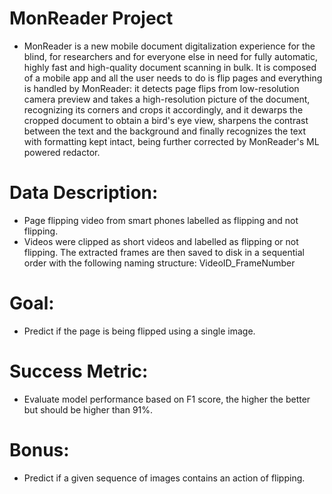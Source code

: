 # MonReader Project

- MonReader is a new mobile document digitalization experience for the blind, for researchers and for everyone else in need for fully automatic, highly fast and high-quality document scanning in bulk. It is composed of a mobile app and all the user needs to do is flip pages and everything is handled by MonReader: it detects page flips from low-resolution camera preview and takes a high-resolution picture of the document, recognizing its corners and crops it accordingly, and it dewarps the cropped document to obtain a bird's eye view, sharpens the contrast between the text and the background and finally recognizes the text with formatting kept intact, being further corrected by MonReader's ML powered redactor.

# Data Description:

- Page flipping video from smart phones labelled as flipping and not flipping.
- Videos were clipped as short videos and labelled as flipping or not flipping. The extracted frames are then saved to disk in a sequential order with the following naming structure: VideoID_FrameNumber

# Goal:

- Predict if the page is being flipped using a single image.

# Success Metric:

- Evaluate model performance based on F1 score, the higher the better but should be higher than 91%.

# Bonus:

- Predict if a given sequence of images contains an action of flipping.
